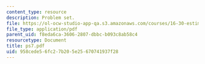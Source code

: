 ```yaml
---
content_type: resource
description: Problem set.
file: https://ol-ocw-studio-app-qa.s3.amazonaws.com/courses/16-30-estimation-and-control-of-aerospace-systems-spring-2004/958cede56fc27b205e25670741937f28_ps7.pdf
file_type: application/pdf
parent_uid: f8eda6ca-3606-2807-dbbc-b093c8ab58c4
resourcetype: Document
title: ps7.pdf
uid: 958cede5-6fc2-7b20-5e25-670741937f28
---
```


